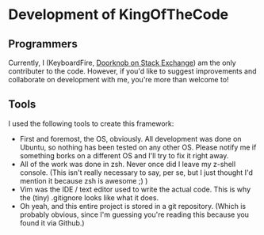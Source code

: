 # Development of KingOfTheCode

## Programmers

Currently, I (KeyboardFire, [Doorknob on Stack Exchange](http://codegolf.stackexchange.com/users/3808/doorknob)) am the only contributer to the code. However, if you'd like to suggest improvements and collaborate on development with me, you're more than welcome to!

## Tools

I used the following tools to create this framework:

- First and foremost, the OS, obviously. All development was done on Ubuntu, so nothing has been tested on any other OS. Please notify me if something borks on a different OS and I'll try to fix it right away.
- All of the work was done in zsh. Never once did I leave my z-shell console. (This isn't really necessary to say, per se, but I just thought I'd mention it because zsh is awesome ;) )
- Vim was the IDE / text editor used to write the actual code. This is why the (tiny) .gitignore looks like what it does.
- Oh yeah, and this entire project is stored in a git repository. (Which is probably obvious, since I'm guessing you're reading this because you found it via Github.)
